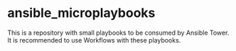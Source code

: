 # ansible_microplaybooks

This is a repository with small playbooks to be consumed by Ansible Tower.
It is recommended to use Workflows with these playbooks.
